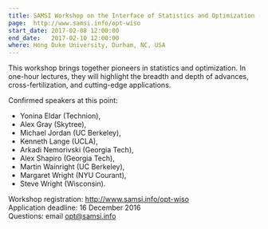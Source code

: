 ```yaml
---
title: SAMSI Workshop on the Interface of Statistics and Optimization (WISO)
page:  http://www.samsi.info/opt-wiso
start_date: 2017-02-08 12:00:00
end_date:   2017-02-10 12:00:00
where: Hong Duke University, Durham, NC, USA
---
```



This workshop brings together pioneers in statistics and optimization. In one-hour lectures, they will highlight the breadth and depth of advances, cross-fertilization, and cutting-edge applications.

Confirmed speakers at this point:  
* Yonina Eldar (Technion),  
* Alex Gray (Skytree),  
* Michael Jordan (UC Berkeley),  
* Kenneth Lange (UCLA),   
* Arkadi Nemorivski (Georgia Tech),  
* Alex Shapiro (Georgia Tech),   
* Martin Wainright (UC Berkeley),   
* Margaret Wright (NYU Courant),   
* Steve Wright (Wisconsin).

Workshop registration: <http://www.samsi.info/opt-wiso>  
Application deadline: 16 December 2016  
Questions: email <opt@samsi.info>  



